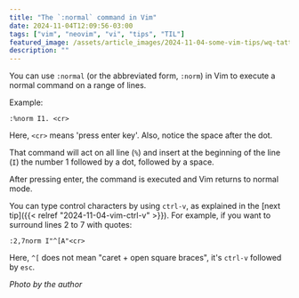 ```yaml
---
title: "The `:normal` command in Vim"
date: 2024-11-04T12:09:56-03:00
tags: ["vim", "neovim", "vi", "tips", "TIL"]
featured_image: /assets/article_images/2024-11-04-some-vim-tips/wq-tattoo.webp
description: ""
---
```


You can use `:normal` (or the abbreviated form, `:norm`) in Vim to execute
a normal command on a range of lines.

Example:
```
:%norm I1. <cr>
```

Here, `<cr>` means 'press enter key'. Also, notice the space after the dot.

That command will act on all line (`%`) and insert at the beginning of the line (`I`)
the number 1 followed by a dot, followed by a space.

After pressing enter, the command is executed and Vim returns to normal mode.

You can type control characters by using `ctrl-v`, as explained in the [next
tip]({{< relref "2024-11-04-vim-ctrl-v" >}}). For example, if you want to surround
lines 2 to 7 with quotes:
```
:2,7norm I"^[A"<cr>
```

Here, `^[` does not mean "caret + open square braces", it's `ctrl-v` followed by `esc`.

_Photo by the author_

